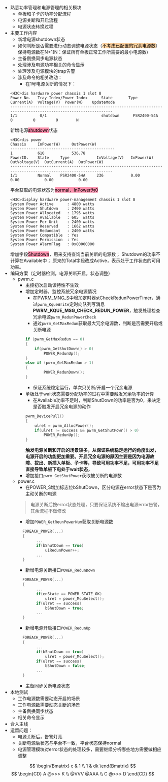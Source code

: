 - 熟悉功率管理和电源管理的相关模块
	- 单板和子卡的功率分配流程
	- 电源关断和开启流程
	- 电源状态转换过程
- 主要工作内容
	- 新增电源shutdown状态
	- 如何判断是否需要进行动态调整电源状态（<mark style="background: #FFB86CA6;">不考虑已配置的冗余电源数</mark>）保持电源数在N+1(N：保证所有单板正常工作所需要的最小电源数)
	- 主备倒换同步电源状态
	- 处理涉及电源功率相关的命令显示
	- 处理涉及电源模块的trap告警
	- 涉及命令的相关改动：
		- 在1号电源关断的情况下：
	```vim
	<H3C>dis hardware power chassis 1 slot 8
	Power No.   Tray Index/Power Index      State       Type          Current(A)  Voltage(V)  Power(W)    UpdateMode
	----------------------------------------------------------------------------------------------------------------
	1/1          0/1                        shutdown      PSR2400-54A          0         0         0        N
	
	```
	新增电源<mark style="background: #FF5582A6;">shutdown</mark>状态
	```vim
	<H3C>dis power                                                                                                                                      
	Chassis     InPower(W)     OutPower(W)                                                                                                              
	----------------------------------------------                                                                                                      
	1           610            536.78                                                                                                                   
	PowerID.    State     Type            InVoltage(V)   InPower(W)    OutVoltage(V)  OutCurrent(A)  OutPower(W)                                        
	----------------------------------------------------------------------------------------------------------------                                    
	1/1         Normal    PSR2400-54A     236            0.00           0.00           0.00           0.00                                                  
	```
	平台获取的电源状态为<mark style="background: #FF5582A6;">normal，InPower为0</mark>
	```vim
	<H3C>display hardware power-management chassis 1 slot 8                                                                                             
	System Power Active      : 4800 watts
	System Power Shutdown    : 2400 watts
	System Power Allocated   : 1795 watts
	System Power Available   : 605  watts
	System Power Per Unit    : 2400 watts
	System Power Reserved    : 1662 watts
	System Power Redundant   : 2400 watts
	System Power Compatible  : Yes
	System Power Permission  : Yes
	System Power AlarmFlag   : 0x00000000
	```
	增加字段<mark style="background: #FF5582A6;">Shutdown</mark>，用来支持查询当前关断的电源数；
	Shutdown的功率不计算在Available中；
	原来的Total字段改成Active，表示处于工作状态的可用功率。
- 编码方案（定时器检测，电源关断开启，状态调整）
	- pwrm.c
		- 主控初次启动该特性不生效
		- 增加定时器，监控系统冗余电源情况
			- 在PWRM_MNG_S中增加定时器stCheckRedunPowerTimer，通过<code>pwrm_KqueWrite</code>定时向队列写消息**PWRM_KQUE_MSG_CHECK_REDUN_POWER**，触发处理检查冗余电源<code>pwrm_RedunPowerCheck</code>
			- 通过<code>pwrm_GetMaxRedun</code>获取最大冗余电源数，判断是否需要开启或关断电源
			```c
			if (pwrm_GetMaxRedun == 0)
			{
				if(pwrm_GetShutDown() > 0)
					POWER_RedunUp();
			}
			else if (pwrm_GetMaxRedun > 1)
			{
					POWER_RedunDown();
			}
			```
			- 保证系统稳定运行，单次只关断/开启一个冗余电源
		- 单板处于wait状态需要分配功率的过程中需要触发冗余功率的计算
			- 在Available功率不足时，判断ShutDown的功率是否为0，来决定是否触发开启冗余电源的动作
			```c
			pwrm_DevicePull()
			{
				ulret = pwrm_AllocPower();
				if(ulret != success && pwrm_GetShutPowr() > 0)
					POWER_RedunUp();
			}
			```
			**触发电源关断和开启的场景较多，从保证系统稳定运行的角度出发，电源开启的功能更加重要。开启冗余电源的原因主要是因为电源故障、拔出、新插入单板、子卡等，导致可用功率不足，可用功率不足直接导致单板下电处于wait状态，**
		- 增加接口<code>pwrm_GetShutPower</code>获取被关断的电源数
	- power.c
		- 在POWER_S增加标志位bShutDown，区分电源在error状态下是否为主动关断的电源
		>电源关断后按error状态处理，只要保证系统不输出电源error告警，其余流程不做修改
		- 增加<code>POWER_GetReunPowerNum</code>获取关断电源数
		```c
		  FOREACH_POWER(...)
		  {
				...
				if(bShutDown == true)
					uiRedunPower++;
				...
		  }
		```
		- 新增电源关断接口<code>POWER_RedunDown</code>
		```c
		  FOREACH_POWER(...)
		  {
				...
				if(enState == POWER_STATE_OK)
					ulret = power_McuSelect();
				if(ulret == success)
					bShutDown = true;
				...
		  }
		```
		- 新增电源开启接口<code>POWER_RedunUp</code>
		```c
		  FOREACH_POWER(...)
		  {
				...
				if(bShutDown == true)
					ulret = power_McuSelect();
				if(ulret == success)
					bShutDown = false;
				...
		  }
		```
		- 主备同步关断电源状态
- 本地测试
	- 工作电源数需要动态开启的场景
	- 工作电源数需要动态关断的场景
	- 主备倒换同步状态
	- 相关命令显示
- 合入主线
- 遗留问题：
	- 电源关断后，告警灯亮
	- 关断电源后状态与平台不一致，平台状态保持normal
	- 电源管理模块对error状态的处理较多，需要继续分析哪些地方需要做相应调整

$$
\begin{Bmatrix}
   c & 1 \\
   1 & dk
\end{Bmatrix}
$$
$$
\begin{CD}
   A @>>> K \\
@VVV @AAA \\
   C @>>> D
\end{CD}
$$